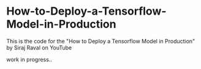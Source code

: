 # How-to-Deploy-a-Tensorflow-Model-in-Production
This is the code for the "How to Deploy a Tensorflow Model in Production" by Siraj Raval on YouTube


work in progress..
